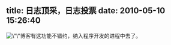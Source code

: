 title: 日志顶采，日志投票
date: 2010-05-10 15:26:40
---

<p>
	<img alt=\"\" height=\"20\" src=\"admin/ckeditor/plugins/smiley/images/9.gif\" title=\"\" width=\"20\" />博客有这功能不错约，纳入程序开发的进程中去了。</p>
